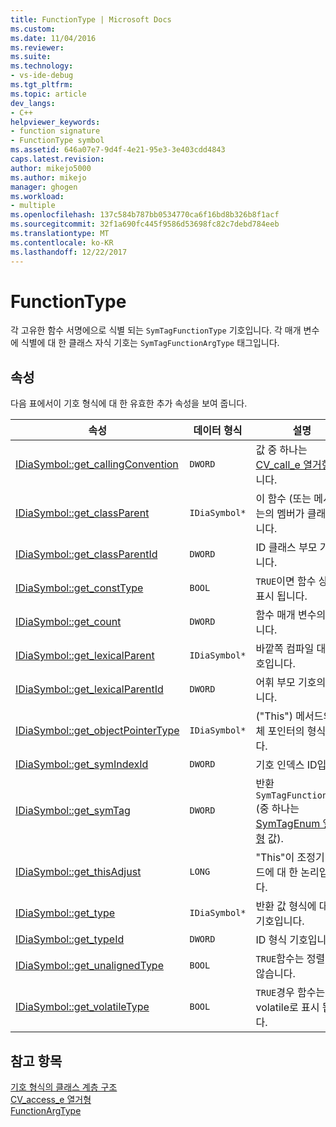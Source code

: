 ```yaml
---
title: FunctionType | Microsoft Docs
ms.custom: 
ms.date: 11/04/2016
ms.reviewer: 
ms.suite: 
ms.technology:
- vs-ide-debug
ms.tgt_pltfrm: 
ms.topic: article
dev_langs:
- C++
helpviewer_keywords:
- function signature
- FunctionType symbol
ms.assetid: 646a07e7-9d4f-4e21-95e3-3e403cdd4843
caps.latest.revision: 
author: mikejo5000
ms.author: mikejo
manager: ghogen
ms.workload:
- multiple
ms.openlocfilehash: 137c584b787bb0534770ca6f16bd8b326b8f1acf
ms.sourcegitcommit: 32f1a690fc445f9586d53698fc82c7debd784eeb
ms.translationtype: MT
ms.contentlocale: ko-KR
ms.lasthandoff: 12/22/2017
---
```

# <a name="functiontype"></a>FunctionType
각 고유한 함수 서명에으로 식별 되는 `SymTagFunctionType` 기호입니다. 각 매개 변수에 식별에 대 한 클래스 자식 기호는 `SymTagFunctionArgType` 태그입니다.  
  
## <a name="properties"></a>속성  
 다음 표에서이 기호 형식에 대 한 유효한 추가 속성을 보여 줍니다.  
  
|속성|데이터 형식|설명|  
|--------------|---------------|-----------------|  
|[IDiaSymbol::get_callingConvention](../../debugger/debug-interface-access/idiasymbol-get-callingconvention.md)|`DWORD`|값 중 하나는 [CV_call_e 열거형](../../debugger/debug-interface-access/cv-call-e.md)합니다.|  
|[IDiaSymbol::get_classParent](../../debugger/debug-interface-access/idiasymbol-get-classparent.md)|`IDiaSymbol*`|이 함수 (또는 메서드)는의 멤버가 클래스입니다.|  
|[IDiaSymbol::get_classParentId](../../debugger/debug-interface-access/idiasymbol-get-classparentid.md)|`DWORD`|ID 클래스 부모 기호입니다.|  
|[IDiaSymbol::get_constType](../../debugger/debug-interface-access/idiasymbol-get-consttype.md)|`BOOL`|`TRUE`이면 함수 상수도 표시 됩니다.|  
|[IDiaSymbol::get_count](../../debugger/debug-interface-access/idiasymbol-get-count.md)|`DWORD`|함수 매개 변수의 수입니다.|  
|[IDiaSymbol::get_lexicalParent](../../debugger/debug-interface-access/idiasymbol-get-lexicalparent.md)|`IDiaSymbol*`|바깥쪽 컴파일 대상 기호입니다.|  
|[IDiaSymbol::get_lexicalParentId](../../debugger/debug-interface-access/idiasymbol-get-lexicalparentid.md)|`DWORD`|어휘 부모 기호의 ID입니다.|  
|[IDiaSymbol::get_objectPointerType](../../debugger/debug-interface-access/idiasymbol-get-objectpointertype.md)|`IDiaSymbol*`|("This") 메서드의 개체 포인터의 형식입니다.|  
|[IDiaSymbol::get_symIndexId](../../debugger/debug-interface-access/idiasymbol-get-symindexid.md)|`DWORD`|기호 인덱스 ID입니다.|  
|[IDiaSymbol::get_symTag](../../debugger/debug-interface-access/idiasymbol-get-symtag.md)|`DWORD`|반환 `SymTagFunctionType` (중 하나는 [SymTagEnum 열거형](../../debugger/debug-interface-access/symtagenum.md) 값).|  
|[IDiaSymbol::get_thisAdjust](../../debugger/debug-interface-access/idiasymbol-get-thisadjust.md)|`LONG`|"This"이 조정기 메서드에 대 한 논리입니다.|  
|[IDiaSymbol::get_type](../../debugger/debug-interface-access/idiasymbol-get-type.md)|`IDiaSymbol*`|반환 값 형식에 대 한 기호입니다.|  
|[IDiaSymbol::get_typeId](../../debugger/debug-interface-access/idiasymbol-get-typeid.md)|`DWORD`|ID 형식 기호입니다.|  
|[IDiaSymbol::get_unalignedType](../../debugger/debug-interface-access/idiasymbol-get-unalignedtype.md)|`BOOL`|`TRUE`함수는 정렬 되지 않습니다.|  
|[IDiaSymbol::get_volatileType](../../debugger/debug-interface-access/idiasymbol-get-volatiletype.md)|`BOOL`|`TRUE`경우 함수는 volatile로 표시 됩니다.|  
  
## <a name="see-also"></a>참고 항목  
 [기호 형식의 클래스 계층 구조](../../debugger/debug-interface-access/class-hierarchy-of-symbol-types.md)   
 [CV_access_e 열거형](../../debugger/debug-interface-access/cv-access-e.md)   
 [FunctionArgType](../../debugger/debug-interface-access/functionargtype.md)